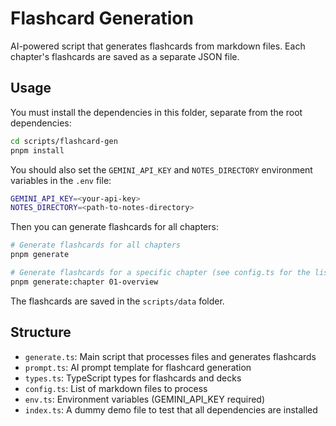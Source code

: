 # Flashcard Generation

AI-powered script that generates flashcards from markdown files. Each chapter's flashcards are saved as a separate JSON file.

## Usage

You must install the dependencies in this folder, separate from the root dependencies:

```bash
cd scripts/flashcard-gen
pnpm install
```

You should also set the `GEMINI_API_KEY` and `NOTES_DIRECTORY` environment variables in the `.env` file:

```bash
GEMINI_API_KEY=<your-api-key>
NOTES_DIRECTORY=<path-to-notes-directory>
```

Then you can generate flashcards for all chapters:

```bash
# Generate flashcards for all chapters
pnpm generate

# Generate flashcards for a specific chapter (see config.ts for the list of chapters)
pnpm generate:chapter 01-overview
```

The flashcards are saved in the `scripts/data` folder.

## Structure

- `generate.ts`: Main script that processes files and generates flashcards
- `prompt.ts`: AI prompt template for flashcard generation
- `types.ts`: TypeScript types for flashcards and decks
- `config.ts`: List of markdown files to process
- `env.ts`: Environment variables (GEMINI_API_KEY required)
- `index.ts`: A dummy demo file to test that all dependencies are installed